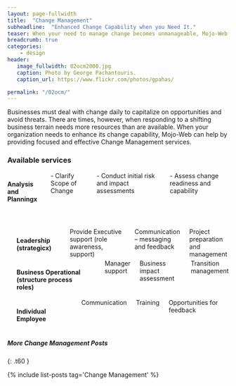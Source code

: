 ```yaml
---
layout: page-fullwidth
title:  "Change Management"
subheadline:  "Enhanced Change Capability when you Need It."
teaser: When your need to manage change becomes unmanageable, Mojo-Web can help.
breadcrumb: true
categories:
    - design
header:
   image_fullwidth: 02ocm2000.jpg
   caption: Photo by George Pachantouris.
   caption_url: https://www.flickr.com/photos/gpahas/

permalink: "/02ocm/"
---
```


Businesses must deal with change daily to capitalize on opportunities and avoid threats. There are times, however, when responding to a shifting business terrain needs more resources than are available. When your organization needs to enhance its change capability, Mojo-Web can help by providing focused and effective Change Management services.

### Available services
<div class="row">
    <div class="medium-3 columns t30">
      <p style="margin:0;"><img src="{{ site.urlimg }}02ocm_an_title.jpg" alt=""></p>
    </div><!-- /.medium-4.columns -->
    <div class="medium-9 columns t30">
      <h4>Analysis and Planningx</h4>
      <p style="margin:0;">  - Clarify Scope of Change</p>
      <p style="margin:0;">  - Conduct initial risk and impact assessments</p>
      <p style="margin:0;">  - Assess change readiness and capability</p>
    </div><!-- /.medium-8.columns -->
</div><!-- /.row -->

<div class="row">
  <div class="medium-3 columns t30">
    <h4></h4>
    <img src="{{ site.urlimg }}02ocm_ld_title.jpg" alt="">
  </div><!-- /.medium-4.columns -->
  <div class="medium-9 columns t30">
    <p><h4>Leadership (strategicx)</h4></p>
    <p style="margin:0;">Provide Executive support (role awareness, support)</p>
    <p style="margin:0;">Communication – messaging and feedback</p>
    <p style="margin:0;">Project preparation and management</p>
  </div><!-- /.medium-8.columns -->
</div><!-- /.row -->

<div class="row">
  <div class="medium-3 columns t30">
    <img src="{{ site.urlimg }}02ocm_mg_title.jpg" alt="">
  </div><!-- /.medium-4.columns -->
  <div class="medium-9 columns t30">
    <p style="margin:0;"><h4>Business Operational (structure process roles)</h4></p>
    <p style="margin:0;">Manager support</p>
    <p style="margin:0;">Business impact assessment</p>
    <p style="margin:0;">Transition management</p>
  </div><!-- /.medium-8.columns -->
</div><!-- /.row -->

<div class="row">
  <div class="medium-3 columns t30">
    <img src="{{ site.urlimg }}02ocm_em_title.jpg" alt="">
  </div><!-- /.medium-4.columns -->
  <div class="medium-9 columns t30">
    <p style="margin:0;"><h4>Individual Employee</h4></p>
    <p style="margin:0;">Communication</p>
    <p style="margin:0;">Training</p>
    <p style="margin:0;">Opportunities for feedback</p>
  </div><!-- /.medium-8.columns -->
</div><!-- /.row -->

##### More Change Management Posts
{: .t60 }

{% include list-posts tag='Change Management' %}
